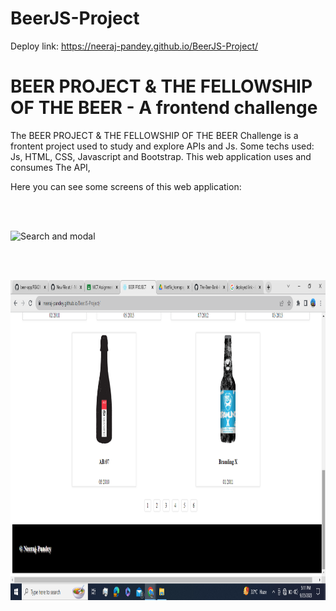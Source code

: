 # BeerJS-Project

Deploy link: https://neeraj-pandey.github.io/BeerJS-Project/

#  BEER PROJECT & THE FELLOWSHIP OF THE BEER - A frontend challenge

The  BEER PROJECT & THE FELLOWSHIP OF THE BEER Challenge is a frontent project used to study and explore APIs and Js. Some techs used: Js, HTML, CSS, Javascript and Bootstrap. This web application uses and consumes The API,

Here you can see some screens of this web application:

<br>
<br>

<img
src="https://github.com/NEERAJ-PANDEY/BeerJS-Project/blob/725454ec2578ce4ad617916b92fc7feb3606d1a4/Screenshot%20(1440).png)"
raw=true
alt="Search and modal" 
height="512px" 
/>

<br>
<br>

<img
src="https://github.com/NEERAJ-PANDEY/BeerJS-Project/blob/725454ec2578ce4ad617916b92fc7feb3606d1a4/Screenshot%20(1441).png"
raw=true
alt="Advanced search screen" 
height="512px" 
/>

<br>
<br>
